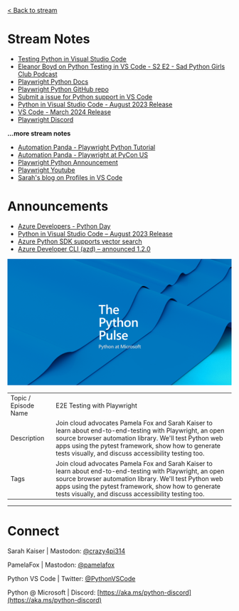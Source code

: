 [< Back to stream](https://aka.ms/python-pulse-live)

# Stream Notes
- [Testing Python in Visual Studio Code](https://code.visualstudio.com/docs/python/testing)
- [Eleanor Boyd on Python Testing in VS Code - S2 E2 - Sad Python Girls Club Podcast](https://podcasts.apple.com/us/podcast/s2-episode-2-eleanor-boyd-on-python-testing-in-vs-code/id1625160773?i=1000645640899)
- [Playwright Python Docs](https://playwright.dev/python/docs/intro)
- [Playwright Python GitHub repo](https://github.com/microsoft/playwright-python)
- [Submit a issue for Python support in VS Code](https://aka.ms/pvsc-bug)
- [Python in Visual Studio Code - August 2023 Release](https://devblogs.microsoft.com/python/python-in-visual-studio-code-august-2023-release/)
- [VS Code - March 2024 Release](https://devblogs.microsoft.com/python/python-in-visual-studio-code-march-2024-release/)
- [Playwright Discord](https://discord.com/invite/playwright-807756831384403968)

**...more stream notes**
- [Automation Panda - Playwright Python Tutorial](https://github.com/AutomationPanda/playwright-python-tutorial)
- [Automation Panda - Playwright at PyCon US ](https://www.youtube.com/watch?v=5Wykd5OWSDQ)
- [Playwright Python Announcement](https://devblogs.microsoft.com/python/announcing-playwright-for-python-reliable-end-to-end-testing-for-the-web/)
- [Playwright Youtube](https://www.youtube.com/@Playwrightdev)
- [Sarah's blog on Profiles in VS Code](https://aka.ms/custom-vscode-profiles)

# Announcements

- [Azure Developers - Python Day](https://learn.microsoft.com/events/learn-events/azuredevelopers-pythonday/)
- [Python in Visual Studio Code – August 2023 Release](https://devblogs.microsoft.com/python/python-in-visual-studio-code-august-2023-release/)
- [Azure Python SDK supports vector search](https://techcommunity.microsoft.com/t5/azure-ai-services-blog/announcing-vector-search-in-azure-cognitive-search-public/ba-p/3872868)
- [Azure Developer CLI (azd) – announced 1.2.0](https://devblogs.microsoft.com/azure-sdk/azure-developer-cli-azd-august-2023-release/)

![The Python Pulse Getting the Most out of Python with VS Code and Azure](python_pulse_008_github_extensions_banner.png)

| | |
|----|----|
| Topic / Episode Name | E2E Testing with Playwright |
| Description |Join cloud advocates Pamela Fox and Sarah Kaiser to learn about end-to-end-testing with Playwright, an open source browser automation library. We'll test Python web apps using the pytest framework, show how to generate tests visually, and discuss accessibility testing too.|
| Tags | Join cloud advocates Pamela Fox and Sarah Kaiser to learn about end-to-end-testing with Playwright, an open source browser automation library. We'll test Python web apps using the pytest framework, show how to generate tests visually, and discuss accessibility testing too. |

---
# Connect

Sarah Kaiser | Mastodon: [@crazy4pi314](https://mathstodon.xyz/@crazy4pi314)

PamelaFox | Mastodon: [@pamelafox](https://fosstodon.org/@pamelafox)

Python VS Code | Twitter: [@PythonVSCode](https://twitter.com/PythonVSCode)

Python @ Microsoft | Discord: [https://aka.ms/python-discord](https://aka.ms/python-discord)
